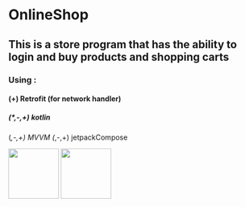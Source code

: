# OnlineShop
## This is a store program that has the ability to login and buy products and shopping carts

### Using :

#### (+) Retrofit (for network handler)
##### (*,-,+) kotlin 
(*,-,+) MVVM
(*,-,+) jetpackCompose


<img src="https://github.com/Reezaa97/OnlineShop/assets/142265400/0b60766f-f640-441b-a95d-8e32728bded2" width="100"> <img src="https://github.com/Reezaa97/OnlineShop/assets/142265400/76180de3-d7ee-46f2-84fa-1d42434e7c10" width="100">


